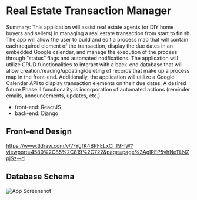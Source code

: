 # Real Estate Transaction Manager
Summary: This application will assist real estate agents (or DIY home buyers and sellers) in managing a real estate transaction from start to finish. The app will allow the user to build and edit a process map that will contain each required element of the transaction, display the due dates in an embedded Google calendar, and manage the execution of the process through “status” flags and automated notifications.  The application will utilize CRUD functionalities to interact with a back-end database that will allow creation/reading/updating/deleting of records that make up a process map in the front-end.  Additionally, the application will utilize a Google Calendar API to display transaction elements on their due dates. A desired future Phase II functionality is incorporation of automated actions (reminder emails, announcements, updates, etc.).

- front-end: ReactJS
- back-end: Django

## Front-end Design
https://www.tldraw.com/v/7-YgfK4BPFELxCl_f9FlW?viewport=4580%2C85%2C819%2C722&page=page%3AglREP5yhNeTLNZpjSz--d

## Database Schema
![App Screenshot](https://github.com/ivangoudyrev/my_personal_project/blob/main/RTMdbSchemaV2.png)

